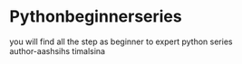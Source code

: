 # Pythonbeginnerseries
you will find all the step as beginner to expert python series<br>
author-aashsihs timalsina
